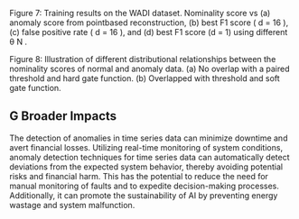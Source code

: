 Figure 7: Training results on the WADI dataset. Nominality score vs (a) anomaly score from pointbased reconstruction, (b) best F1 score ( d = 16 ), (c) false positive rate ( d = 16 ), and (d) best F1 score (d = 1) using different θ N .

<!-- image -->

Figure 8: Illustration of different distributional relationships between the nominality scores of normal and anomaly data. (a) No overlap with a paired threshold and hard gate function. (b) Overlapped with threshold and soft gate function.

<!-- image -->

## G Broader Impacts

The detection of anomalies in time series data can minimize downtime and avert financial losses. Utilizing real-time monitoring of system conditions, anomaly detection techniques for time series data can automatically detect deviations from the expected system behavior, thereby avoiding potential risks and financial harm. This has the potential to reduce the need for manual monitoring of faults and to expedite decision-making processes. Additionally, it can promote the sustainability of AI by preventing energy wastage and system malfunction.